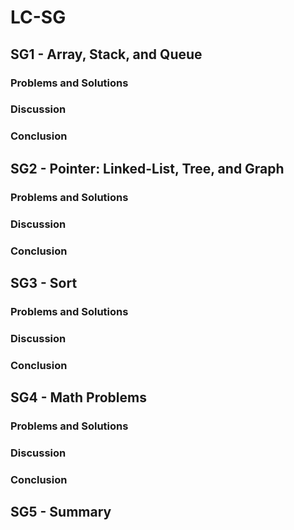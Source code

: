 # LC-SG

## SG1 - Array, Stack, and Queue

### Problems and Solutions


### Discussion

### Conclusion

## SG2 - Pointer: Linked-List, Tree, and Graph

### Problems and Solutions

### Discussion

### Conclusion

## SG3 - Sort

### Problems and Solutions

### Discussion

### Conclusion

## SG4 - Math Problems

### Problems and Solutions

### Discussion

### Conclusion


## SG5 - Summary






